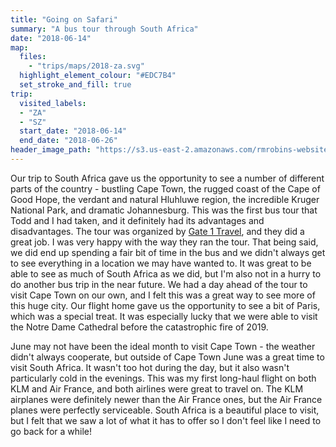 ```yaml
---
title: "Going on Safari"
summary: "A bus tour through South Africa"
date: "2018-06-14"
map:
  files:
    - "trips/maps/2018-za.svg"
  highlight_element_colour: "#EDC7B4"
  set_stroke_and_fill: true
trip:
  visited_labels:
  - "ZA"
  - "SZ"
  start_date: "2018-06-14"
  end_date: "2018-06-26"
header_image_path: "https://s3.us-east-2.amazonaws.com/rmrobins-website-photos/2018-06-south-africa/IMG_1139.jpg"
---
```


Our trip to South Africa gave us the opportunity to see a number of different parts of the country - bustling Cape Town, the rugged coast of the Cape of Good Hope, the verdant and natural Hluhluwe region, the incredible Kruger National Park, and dramatic Johannesburg. This was the first bus tour that Todd and I had taken, and it definitely had its advantages and disadvantages. The tour was organized by [Gate 1 Travel](https://www.gate1travel.com/), and they did a great job. I was very happy with the way they ran the tour. That being said, we did end up spending a fair bit of time in the bus and we didn't always get to see everything in a location we may have wanted to. It was great to be able to see as much of South Africa as we did, but I'm also not in a hurry to do another bus trip in the near future. We had a day ahead of the tour to visit Cape Town on our own, and I felt this was a great way to see more of this huge city. Our flight home gave us the opportunity to see a bit of Paris, which was a special treat. It was especially lucky that we were able to visit the Notre Dame Cathedral before the catastrophic fire of 2019.

June may not have been the ideal month to visit Cape Town - the weather didn't always cooperate, but outside of Cape Town June was a great time to visit South Africa. It wasn't too hot during the day, but it also wasn't particularly cold in the evenings. This was my first long-haul flight on both KLM and Air France, and both airlines were great to travel on. The KLM airplanes were definitely newer than the Air France ones, but the Air France planes were perfectly serviceable. South Africa is a beautiful place to visit, but I felt that we saw a lot of what it has to offer so I don't feel like I need to go back for a while!
